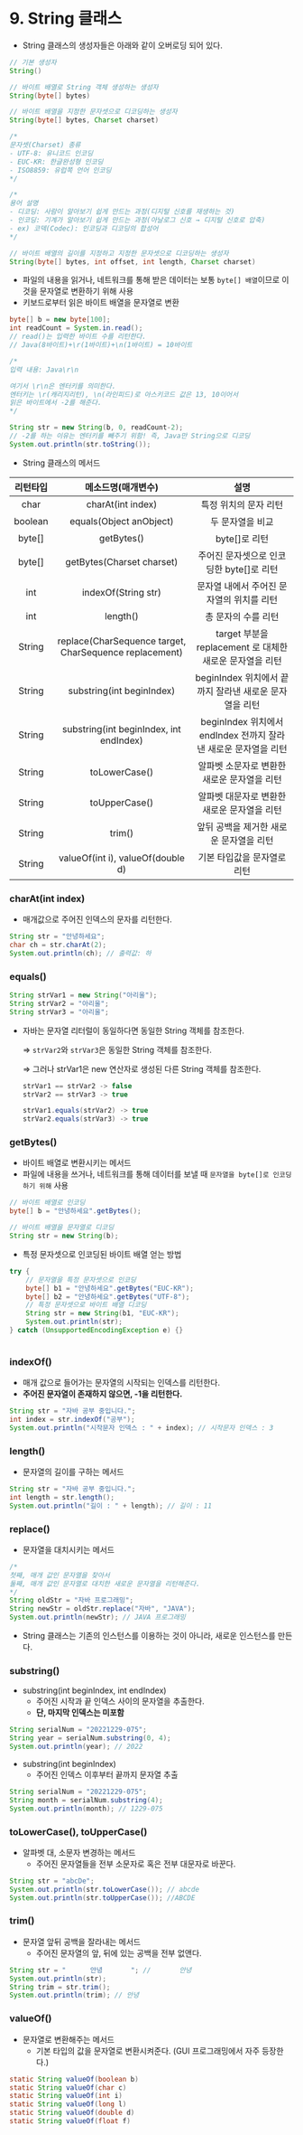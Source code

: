 # 9. String 클래스

- String 클래스의 생성자들은 아래와 같이 오버로딩 되어 있다.

```java
// 기본 생성자
String()

// 바이트 배열로 String 객체 생성하는 생성자
String(byte[] bytes)

// 바이트 배열을 지정한 문자셋으로 디코딩하는 생성자
String(byte[] bytes, Charset charset)

/*
문자셋(Charset) 종류
- UTF-8: 유니코드 인코딩
- EUC-KR: 한글완성형 인코딩
- ISO8859: 유럽쪽 언어 인코딩
*/

/*
용어 설명
- 디코딩: 사람이 알아보기 쉽게 만드는 과정(디지털 신호를 재생하는 것)
- 인코딩: 기계가 알아보기 쉽게 만드는 과정(아날로그 신호 → 디지털 신호로 압축)
- ex) 코덱(Codec): 인코딩과 디코딩의 합성어
*/

// 바이트 배열의 길이를 지정하고 지정한 문자셋으로 디코딩하는 생성자
String(byte[] bytes, int offset, int length, Charset charset)
```

- 파일의 내용을 읽거나, 네트워크를 통해 받은 데이터는 보통 `byte[] 배열`이므로 이것을 문자열로 변환하기 위해 사용
- 키보드로부터 읽은 바이트 배열을 문자열로 변환

```java
byte[] b = new byte[100];
int readCount = System.in.read();
// read()는 입력한 바이트 수를 리턴한다.
// Java(8바이트)+\r(1바이트)+\n(1바이트) = 10바이트

/*
입력 내용: Java\r\n

여기서 \r\n은 엔터키를 의미한다.
엔터키는 \r(캐리지리턴), \n(라인피드)로 아스키코드 값은 13, 10이어서
읽은 바이트에서 -2를 해준다.
*/

String str = new String(b, 0, readCount-2);
// -2를 하는 이유는 엔터키를 빼주기 위함! 즉, Java만 String으로 디코딩
System.out.println(str.toString());
```

- String 클래스의 메서드

|   리턴타입   |                       메소드명(매개변수)                        |                      설명                      |
|:--------:|:-------------------------------------------------------:|:--------------------------------------------:|
|   char   |                    charAt(int index)                    |                 특정 위치의 문자 리턴                 |
| boolean  |                 equals(Object anObject)                 |                  두 문자열을 비교                   |
|  byte[]  |                       getBytes()                        |                  byte[]로 리턴                  |
|  byte[]  |                getBytes(Charset charset)                |          주어진 문자셋으로 인코딩한 byte[]로 리턴           |
|   int    |                   indexOf(String str)                   |           문자열 내에서 주어진 문자열의 위치를 리턴            |
|   int    |                        length()                         |                 총 문자의 수를 리턴                  |
|  String  | replace(CharSequence target, CharSequence replacement)  |   target 부분을 replacement 로 대체한 새로운 문자열을 리턴   |
|  String  |                substring(int beginIndex)                |     beginIndex 위치에서 끝까지 잘라낸 새로운 문자열을 리턴      |
|  String  |         substring(int beginIndex, int endIndex)         | beginIndex 위치에서 endIndex 전까지 잘라낸 새로운 문자열을 리턴 |
|  String  |                      toLowerCase()                      |           알파벳 소문자로 변환한 새로운 문자열을 리턴           |
|  String  |                      toUpperCase()                      |           알파벳 대문자로 변환한 새로운 문자열을 리턴           |
|  String  |                         trim()                          |            앞뒤 공백을 제거한 새로운 문자열을 리턴            |
|  String  |            valueOf(int i), valueOf(double d)            |               기본 타입값을 문자열로 리턴                |

### charAt(int index)

- 매개값으로 주어진 인덱스의 문자를 리턴한다.

```java
String str = "안녕하세요";
char ch = str.charAt(2);
System.out.println(ch); // 출력값: 하
```

### equals()

```java
String strVar1 = new String("아리울");
String strVar2 = "아리울";
String strVar3 = "아리울";
```

- 자바는 문자열 리터럴이 동일하다면 동일한 String 객체를 참조한다.

  ⇒ `strVar2`와 `strVar3`은 동일한 String 객체를 참조한다.

  ⇒ 그러나 strVar1은 new 연산자로 생성된 다른 String 객체를 참조한다.

    ```java
    strVar1 == strVar2 -> false
    strVar2 == strVar3 -> true
    ```

    ```java
    strVar1.equals(strVar2) -> true
    strVar2.equals(strVar3) -> true
    ```


### getBytes()

- 바이트 배열로 변환시키는 메서드
- 파일에 내용을 쓰거나, 네트워크를 통해 데이터를 보낼 때 `문자열을 byte[]로 인코딩하기 위해` 사용

```java
// 바이트 배열로 인코딩
byte[] b = "안녕하세요".getBytes();

// 바이트 배열을 문자열로 디코딩
String str = new String(b);
```

- 특정 문자셋으로 인코딩된 바이트 배열 얻는 방법

```java
try {
    // 문자열을 특정 문자셋으로 인코딩
    byte[] b1 = "안녕하세요".getBytes("EUC-KR");
    byte[] b2 = "안녕하세요".getBytes("UTF-8");
    // 특정 문자셋으로 바이트 배열 디코딩
    String str = new String(b1, "EUC-KR");
    System.out.println(str);
} catch (UnsupportedEncodingException e) {}
	
```

### indexOf()

- 매개 값으로 들어가는 문자열의 시작되는 인덱스를 리턴한다.
- **주어진 문자열이 존재하지 않으면, -1을 리턴한다.**

```java
String str = "자바 공부 중입니다.";
int index = str.indexOf("공부");
System.out.println("시작문자 인덱스 : " + index); // 시작문자 인덱스 : 3
```

### length()

- 문자열의 길이를 구하는 메서드

```java
String str = "자바 공부 중입니다.";
int length = str.length();
System.out.println("길이 : " + length); // 길이 : 11
```

### replace()

- 문자열을 대치시키는 메서드

```java
/*
첫째, 매개 값인 문자열을 찾아서
둘째, 매개 값인 문자열로 대치한 새로운 문자열을 리턴해준다.
*/
String oldStr = "자바 프로그래밍";
String newStr = oldStr.replace("자바", "JAVA");
System.out.println(newStr); // JAVA 프로그래밍
```

- String 클래스는 기존의 인스턴스를 이용하는 것이 아니라, 새로운 인스턴스를 만든다.



### substring()

- substring(int beginIndex, int endIndex)
    - 주어진 시작과 끝 인덱스 사이의 문자열을 추출한다.
    - **단, 마지막 인덱스는 미포함**

```java
String serialNum = "20221229-075";
String year = serialNum.substring(0, 4);
System.out.println(year); // 2022
```

- substring(int beginIndex)
    - 주어진 인덱스 이후부터 끝까지 문자열 추출

```java
String serialNum = "20221229-075";
String month = serialNum.substring(4);
System.out.println(month); // 1229-075
```

### toLowerCase(), toUpperCase()

- 알파벳 대, 소문자 변경하는 메서드
    - 주어진 문자열들을 전부 소문자로 혹은 전부 대문자로 바꾼다.

```java
String str = "abcDe";
System.out.println(str.toLowerCase()); // abcde
System.out.println(str.toUpperCase()); //ABCDE
```

### trim()

- 문자열 앞뒤 공백을 잘라내는 메서드
    - 주어진 문자열의 앞, 뒤에 있는 공백을 전부 없앤다.

```java
String str = "      안녕       "; //       안녕       
System.out.println(str);
String trim = str.trim();
System.out.println(trim); // 안녕
```

### valueOf()

- 문자열로 변환해주는 메서드
    - 기본 타입의 값을 문자열로 변환시켜준다. (GUI 프로그래밍에서 자주 등장한다.)

```java
static String valueOf(boolean b)
static String valueOf(char c)
static String valueOf(int i)
static String valueOf(long l)
static String valueOf(double d)
static String valueOf(float f)
```